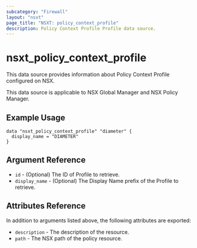 ```yaml
---
subcategory: "Firewall"
layout: "nsxt"
page_title: "NSXT: policy_context_profile"
description: Policy Context Profile Profile data source.
---
```


# nsxt_policy_context_profile

This data source provides information about Policy Context Profile configured on NSX.

This data source is applicable to NSX Global Manager and NSX Policy Manager.

## Example Usage

```hcl
data "nsxt_policy_context_profile" "diameter" {
  display_name = "DIAMETER"
}
```

## Argument Reference

* `id` - (Optional) The ID of Profile to retrieve.
* `display_name` - (Optional) The Display Name prefix of the Profile to retrieve.

## Attributes Reference

In addition to arguments listed above, the following attributes are exported:

* `description` - The description of the resource.
* `path` - The NSX path of the policy resource.

